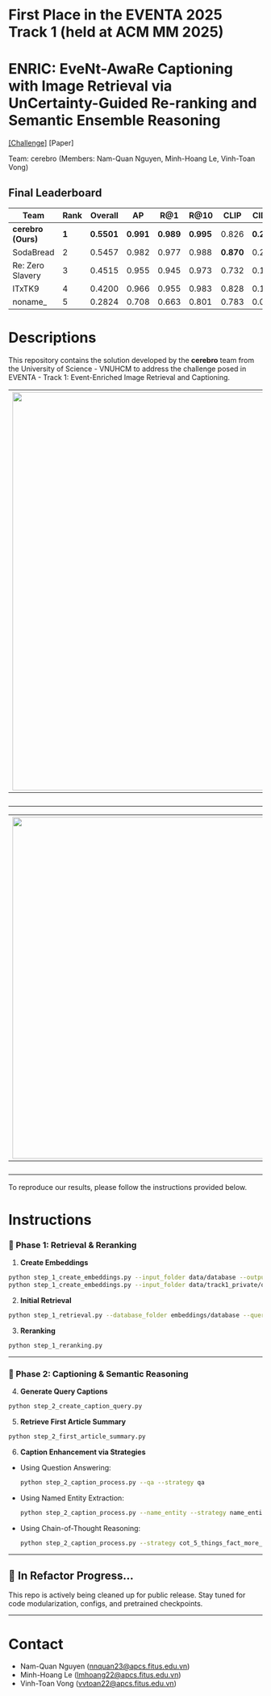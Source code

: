 # First Place in the EVENTA 2025 Track 1 (held at ACM MM 2025)

# ENRIC: EveNt-AwaRe Captioning with Image Retrieval via UnCertainty-Guided Re-ranking and Semantic Ensemble Reasoning

[[Challenge]](https://ltnghia.github.io/eventa/) [Paper]

Team: cerebro (Members: Nam-Quan Nguyen, Minh-Hoang Le, Vinh-Toan Vong)

## Final Leaderboard

| **Team**            | **Rank** | **Overall** | **AP**  | **R@1** | **R@10** | **CLIP** | **CIDEr** |
|---------------------|----------|-------------|---------|---------|----------|----------|-----------|
| **cerebro (Ours)**  | **1**    | **0.5501**  | **0.991** | **0.989** | **0.995** | 0.826    | **0.210** |
| SodaBread           | 2        | 0.5457      | 0.982   | 0.977   | 0.988    | **0.870** | 0.204     |
| Re: Zero Slavery    | 3        | 0.4515      | 0.955   | 0.945   | 0.973    | 0.732    | 0.156     |
| ITxTK9              | 4        | 0.4200      | 0.966   | 0.955   | 0.983    | 0.828    | 0.133     |
| noname\_            | 5        | 0.2824      | 0.708   | 0.663   | 0.801    | 0.783    | 0.081     |

# Descriptions

This repository contains the solution developed by the **cerebro** team from the University of Science - VNUHCM to address the challenge posed in EVENTA - Track 1: Event-Enriched Image Retrieval and Captioning.

|<img width="1656" height="788" alt="image" src="https://github.com/user-attachments/assets/76848373-cc65-4577-a05d-2b85530c652c" />|
|:--:|
|Overview of the Retrieval and Re-ranking Module|

|<img width="1684" height="676" alt="image" src="https://github.com/user-attachments/assets/5903cd1f-c33d-48f3-a22d-33cf3eb03984" />|
|:--:|
|Overview of the Captioning Module|

To reproduce our results, please follow the instructions provided below.

# Instructions
### 🔹 Phase 1: Retrieval & Reranking

1. **Create Embeddings**

```bash
python step_1_create_embeddings.py --input_folder data/database --output_folder embeddings/database
python step_1_create_embeddings.py --input_folder data/track1_private/query --output_folder embeddings/query
```

2. **Initial Retrieval**

```bash
python step_1_retrieval.py --database_folder embeddings/database --query_folder embeddings/query
```

3. **Reranking**

```bash
python step_1_reranking.py
```

---

### 🔹 Phase 2: Captioning & Semantic Reasoning

4. **Generate Query Captions**

```bash
python step_2_create_caption_query.py
```

5. **Retrieve First Article Summary**

```bash
python step_2_first_article_summary.py
```

6. **Caption Enhancement via Strategies**

* Using Question Answering:

  ```bash
  python step_2_caption_process.py --qa --strategy qa
  ```

* Using Named Entity Extraction:

  ```bash
  python step_2_caption_process.py --name_entity --strategy name_entity
  ```

* Using Chain-of-Thought Reasoning:

  ```bash
  python step_2_caption_process.py --strategy cot_5_things_fact_more_event
  ```

---

## 🔧 In Refactor Progress...

This repo is actively being cleaned up for public release. Stay tuned for code modularization, configs, and pretrained checkpoints.

---

# Contact

- Nam-Quan Nguyen (nnquan23@apcs.fitus.edu.vn)
- Minh-Hoang Le (lmhoang22@apcs.fitus.edu.vn)
- Vinh-Toan Vong (vvtoan22@apcs.fitus.edu.vn)




